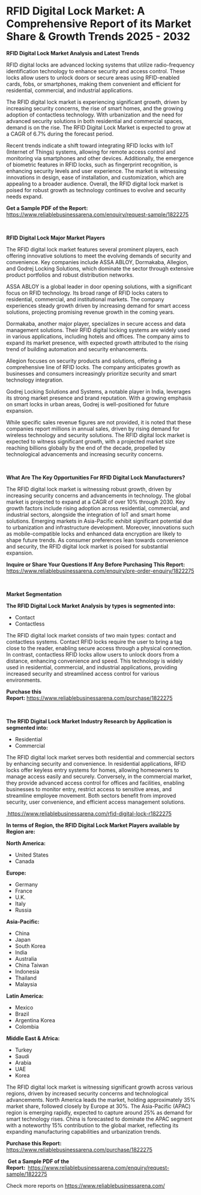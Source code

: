 <p><h1>RFID Digital Lock Market: A Comprehensive Report of its Market Share & Growth Trends 2025 - 2032</h1></p><p><strong>RFID Digital Lock Market Analysis and Latest Trends</strong></p>
<p><p>RFID digital locks are advanced locking systems that utilize radio-frequency identification technology to enhance security and access control. These locks allow users to unlock doors or secure areas using RFID-enabled cards, fobs, or smartphones, making them convenient and efficient for residential, commercial, and industrial applications. </p><p>The RFID digital lock market is experiencing significant growth, driven by increasing security concerns, the rise of smart homes, and the growing adoption of contactless technology. With urbanization and the need for advanced security solutions in both residential and commercial spaces, demand is on the rise. The RFID Digital Lock Market is expected to grow at a CAGR of 6.7% during the forecast period. </p><p>Recent trends indicate a shift toward integrating RFID locks with IoT (Internet of Things) systems, allowing for remote access control and monitoring via smartphones and other devices. Additionally, the emergence of biometric features in RFID locks, such as fingerprint recognition, is enhancing security levels and user experience. The market is witnessing innovations in design, ease of installation, and customization, which are appealing to a broader audience. Overall, the RFID digital lock market is poised for robust growth as technology continues to evolve and security needs expand.</p></p>
<p><strong>Get a Sample PDF of the Report:&nbsp;</strong> <a href="https://www.reliablebusinessarena.com/enquiry/request-sample/1822275?utm_campaign=2822&utm_medium=2&utm_source=Github&utm_content=ia&utm_term=04042025&utm_id=rfid-digital-lock">https://www.reliablebusinessarena.com/enquiry/request-sample/1822275</a></p>
<p>&nbsp;</p>
<p><strong>RFID Digital Lock Major Market Players</strong></p>
<p><p>The RFID digital lock market features several prominent players, each offering innovative solutions to meet the evolving demands of security and convenience. Key companies include ASSA ABLOY, Dormakaba, Allegion, and Godrej Locking Solutions, which dominate the sector through extensive product portfolios and robust distribution networks.</p><p>ASSA ABLOY is a global leader in door opening solutions, with a significant focus on RFID technology. Its broad range of RFID locks caters to residential, commercial, and institutional markets. The company experiences steady growth driven by increasing demand for smart access solutions, projecting promising revenue growth in the coming years.</p><p>Dormakaba, another major player, specializes in secure access and data management solutions. Their RFID digital locking systems are widely used in various applications, including hotels and offices. The company aims to expand its market presence, with expected growth attributed to the rising trend of building automation and security enhancements.</p><p>Allegion focuses on security products and solutions, offering a comprehensive line of RFID locks. The company anticipates growth as businesses and consumers increasingly prioritize security and smart technology integration.</p><p>Godrej Locking Solutions and Systems, a notable player in India, leverages its strong market presence and brand reputation. With a growing emphasis on smart locks in urban areas, Godrej is well-positioned for future expansion.</p><p>While specific sales revenue figures are not provided, it is noted that these companies report millions in annual sales, driven by rising demand for wireless technology and security solutions. The RFID digital lock market is expected to witness significant growth, with a projected market size reaching billions globally by the end of the decade, propelled by technological advancements and increasing security concerns.</p></p>
<p>&nbsp;</p>
<p><strong>What Are The Key Opportunities For RFID Digital Lock Manufacturers?</strong></p>
<p><p>The RFID digital lock market is witnessing robust growth, driven by increasing security concerns and advancements in technology. The global market is projected to expand at a CAGR of over 10% through 2030. Key growth factors include rising adoption across residential, commercial, and industrial sectors, alongside the integration of IoT and smart home solutions. Emerging markets in Asia-Pacific exhibit significant potential due to urbanization and infrastructure development. Moreover, innovations such as mobile-compatible locks and enhanced data encryption are likely to shape future trends. As consumer preferences lean towards convenience and security, the RFID digital lock market is poised for substantial expansion.</p></p>
<p><strong>Inquire or Share Your Questions If Any Before Purchasing This Report:</strong> <a href="https://www.reliablebusinessarena.com/enquiry/pre-order-enquiry/1822275?utm_campaign=2822&utm_medium=2&utm_source=Github&utm_content=ia&utm_term=04042025&utm_id=rfid-digital-lock">https://www.reliablebusinessarena.com/enquiry/pre-order-enquiry/1822275</a></p>
<p>&nbsp;</p>
<p><strong>Market Segmentation</strong></p>
<p><strong>The RFID Digital Lock Market Analysis by types is segmented into:</strong></p>
<p><ul><li>Contact</li><li>Contactless</li></ul></p>
<p><p>The RFID digital lock market consists of two main types: contact and contactless systems. Contact RFID locks require the user to bring a tag close to the reader, enabling secure access through a physical connection. In contrast, contactless RFID locks allow users to unlock doors from a distance, enhancing convenience and speed. This technology is widely used in residential, commercial, and industrial applications, providing increased security and streamlined access control for various environments.</p></p>
<p><strong>Purchase this Report:&nbsp;</strong><a href="https://www.reliablebusinessarena.com/purchase/1822275?utm_campaign=2822&utm_medium=2&utm_source=Github&utm_content=ia&utm_term=04042025&utm_id=rfid-digital-lock">https://www.reliablebusinessarena.com/purchase/1822275</a></p>
<p>&nbsp;</p>
<p><strong>The RFID Digital Lock Market Industry Research by Application is segmented into:</strong></p>
<p><ul><li>Residential</li><li>Commercial</li></ul></p>
<p><p>The RFID digital lock market serves both residential and commercial sectors by enhancing security and convenience. In residential applications, RFID locks offer keyless entry systems for homes, allowing homeowners to manage access easily and securely. Conversely, in the commercial market, they provide advanced access control for offices and facilities, enabling businesses to monitor entry, restrict access to sensitive areas, and streamline employee movement. Both sectors benefit from improved security, user convenience, and efficient access management solutions.</p></p>
<p><a href="https://www.reliablebusinessarena.com/rfid-digital-lock-r1822275?utm_campaign=2822&utm_medium=2&utm_source=Github&utm_content=ia&utm_term=04042025&utm_id=rfid-digital-lock">&nbsp;https://www.reliablebusinessarena.com/rfid-digital-lock-r1822275</a></p>
<p><strong>In terms of Region, the RFID Digital Lock Market Players available by Region are:</strong></p>
<p>
    <p> <strong> North America: </strong>
        <ul>
            <li>United States</li>
            <li>Canada</li>
        </ul>
        </p> 
    <p> <strong> Europe: </strong>
        <ul>
            <li>Germany</li>
            <li>France</li>
            <li>U.K.</li>
            <li>Italy</li>
            <li>Russia</li>
        </ul>
        </p> 
    <p> <strong> Asia-Pacific: </strong>
        <ul>
            <li>China</li>
            <li>Japan</li>
            <li>South Korea</li>
            <li>India</li>
            <li>Australia</li>
            <li>China Taiwan</li>
            <li>Indonesia</li>
            <li>Thailand</li>
            <li>Malaysia</li>
        </ul>
        </p> 
    <p> <strong> Latin America: </strong>
        <ul>
            <li>Mexico</li>
            <li>Brazil</li>
            <li>Argentina Korea</li>
            <li>Colombia</li>
        </ul>
        </p> 
    <p> <strong> Middle East & Africa: </strong>
        <ul>
            <li>Turkey</li>
            <li>Saudi</li>
            <li>Arabia</li>
            <li>UAE</li>
            <li>Korea</li>
        </ul>
    </p>
    </p>
<p><p>The RFID digital lock market is witnessing significant growth across various regions, driven by increased security concerns and technological advancements. North America leads the market, holding approximately 35% market share, followed closely by Europe at 30%. The Asia-Pacific (APAC) region is emerging rapidly, expected to capture around 25% as demand for smart technology rises. China is forecasted to dominate the APAC segment with a noteworthy 15% contribution to the global market, reflecting its expanding manufacturing capabilities and urbanization trends.</p></p>
<p><strong>Purchase this Report: </strong><a href="https://www.reliablebusinessarena.com/purchase/1822275?utm_campaign=2822&utm_medium=2&utm_source=Github&utm_content=ia&utm_term=04042025&utm_id=rfid-digital-lock">https://www.reliablebusinessarena.com/purchase/1822275</a></p>
<p>&nbsp;<strong>Get a Sample PDF of the Report:&nbsp;&nbsp;</strong><a href="https://www.reliablebusinessarena.com/enquiry/request-sample/1822275?utm_campaign=2822&utm_medium=2&utm_source=Github&utm_content=ia&utm_term=04042025&utm_id=rfid-digital-lock">https://www.reliablebusinessarena.com/enquiry/request-sample/1822275</a></p>
<p><strong></strong></p>
<p>Check more reports on <a href="https://www.reliablebusinessarena.com/?utm_campaign=2822&utm_medium=2&utm_source=Github&utm_content=ia&utm_term=04042025&utm_id=rfid-digital-lock">https://www.reliablebusinessarena.com/</a></p>